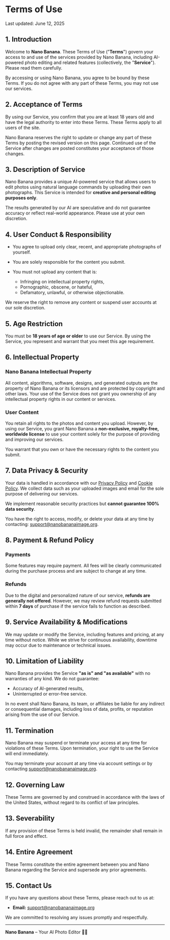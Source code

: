 # Terms of Use

Last updated: June 12, 2025

## 1. Introduction

Welcome to **Nano Banana**. These Terms of Use ("**Terms**") govern your access to and use of the services provided by Nano Banana, including AI-powered photo editing and related features (collectively, the "**Service**"). Please read them carefully.

By accessing or using Nano Banana, you agree to be bound by these Terms. If you do not agree with any part of these Terms, you may not use our services.

## 2. Acceptance of Terms

By using our Service, you confirm that you are at least 18 years old and have the legal authority to enter into these Terms. These Terms apply to all users of the site.

Nano Banana reserves the right to update or change any part of these Terms by posting the revised version on this page. Continued use of the Service after changes are posted constitutes your acceptance of those changes.

## 3. Description of Service

Nano Banana provides a unique AI-powered service that allows users to edit photos using natural language commands by uploading their own photographs. This Service is intended for **creative and personal editing purposes only**.

The results generated by our AI are speculative and do not guarantee accuracy or reflect real-world appearance. Please use at your own discretion.

## 4. User Conduct & Responsibility

- You agree to upload only clear, recent, and appropriate photographs of yourself.
- You are solely responsible for the content you submit.
- You must not upload any content that is:

  - Infringing on intellectual property rights,
  - Pornographic, obscene, or hateful,
  - Defamatory, unlawful, or otherwise objectionable.

We reserve the right to remove any content or suspend user accounts at our sole discretion.

## 5. Age Restriction

You must be **18 years of age or older** to use our Service. By using the Service, you represent and warrant that you meet this age requirement.

## 6. Intellectual Property

### Nano Banana Intellectual Property

All content, algorithms, software, designs, and generated outputs are the property of Nano Banana or its licensors and are protected by copyright and other laws. Your use of the Service does not grant you ownership of any intellectual property rights in our content or services.

### User Content

You retain all rights to the photos and content you upload. However, by using our Service, you grant Nano Banana a **non-exclusive, royalty-free, worldwide license** to use your content solely for the purpose of providing and improving our services.

You warrant that you own or have the necessary rights to the content you submit.

## 7. Data Privacy & Security

Your data is handled in accordance with our [Privacy Policy](/legal/privacy) and [Cookie Policy](/legal/cookie). We collect data such as your uploaded images and email for the sole purpose of delivering our services.

We implement reasonable security practices but **cannot guarantee 100% data security**.

You have the right to access, modify, or delete your data at any time by contacting: [support@nanobananaimage.org](mailto:support@nanobananaimage.org).

## 8. Payment & Refund Policy

### Payments

Some features may require payment. All fees will be clearly communicated during the purchase process and are subject to change at any time.

### Refunds

Due to the digital and personalized nature of our service, **refunds are generally not offered**. However, we may review refund requests submitted within **7 days** of purchase if the service fails to function as described.

## 9. Service Availability & Modifications

We may update or modify the Service, including features and pricing, at any time without notice. While we strive for continuous availability, downtime may occur due to maintenance or technical issues.

## 10. Limitation of Liability

Nano Banana provides the Service **"as is" and "as available"** with no warranties of any kind. We do not guarantee:

- Accuracy of AI-generated results,
- Uninterrupted or error-free service.

In no event shall Nano Banana, its team, or affiliates be liable for any indirect or consequential damages, including loss of data, profits, or reputation arising from the use of our Service.

## 11. Termination

Nano Banana may suspend or terminate your access at any time for violations of these Terms. Upon termination, your right to use the Service will end immediately.

You may terminate your account at any time via account settings or by contacting [support@nanobananaimage.org](mailto:support@nanobananaimage.org).

## 12. Governing Law

These Terms are governed by and construed in accordance with the laws of the United States, without regard to its conflict of law principles.

## 13. Severability

If any provision of these Terms is held invalid, the remainder shall remain in full force and effect.

## 14. Entire Agreement

These Terms constitute the entire agreement between you and Nano Banana regarding the Service and supersede any prior agreements.

## 15. Contact Us

If you have any questions about these Terms, please reach out to us at:

- **Email:** [support@nanobananaimage.org](mailto:support@nanobananaimage.org)

We are committed to resolving any issues promptly and respectfully.

---

**Nano Banana** – Your AI Photo Editor 📸✨
